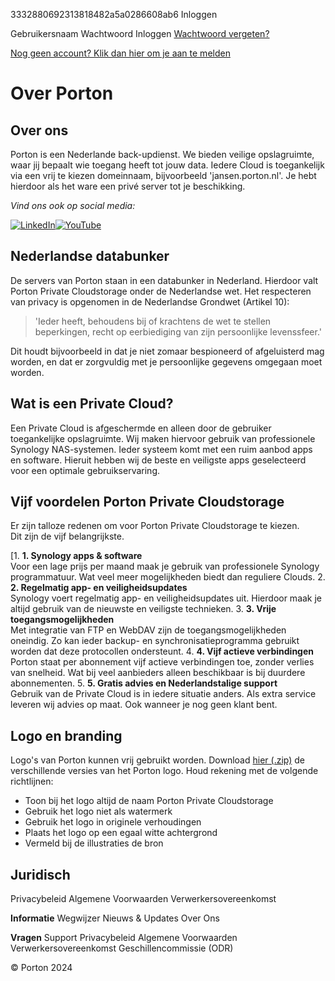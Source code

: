 3332880692313818482a5a0286608ab6 Inloggen

Gebruikersnaam  Wachtwoord  Inloggen [Wachtwoord vergeten?](https://www.porton.nl/account/passwordforgotten/)

  
[Nog geen account? Klik dan hier om je aan te melden](https://www.porton.nl/account/register/)

Over Porton
===========

Over ons
--------

Porton is een Nederlande back-updienst. We bieden veilige opslagruimte, waar jij bepaalt wie toegang heeft tot jouw data. Iedere Cloud is toegankelijk via een vrij te kiezen domeinnaam, bijvoorbeeld 'jansen.porton.nl'. Je hebt hierdoor als het ware een privé server tot je beschikking.

_Vind ons ook op social media:_

 [![LinkedIn](/images/icon_linkedin.png)](https://www.linkedin.com/company/porton/)[![YouTube](/images/icon_youtube.png)](https://www.youtube.com/@portonprivatecloudstorage/videos)

Nederlandse databunker
----------------------

De servers van Porton staan in een databunker in Nederland. Hierdoor valt Porton Private Cloudstorage onder de Nederlandse wet. Het respecteren van privacy is opgenomen in de Nederlandse Grondwet (Artikel 10):

> 'Ieder heeft, behoudens bij of krachtens de wet te stellen beperkingen, recht op eerbiediging van zijn persoonlijke levenssfeer.'

Dit houdt bijvoorbeeld in dat je niet zomaar bespioneerd of afgeluisterd mag worden, en dat er zorgvuldig met je persoonlijke gegevens omgegaan moet worden.

Wat is een Private Cloud?
-------------------------

Een Private Cloud is afgeschermde en alleen door de gebruiker toegankelijke opslagruimte. Wij maken hiervoor gebruik van professionele Synology NAS-systemen. Ieder systeem komt met een ruim aanbod apps en software. Hieruit hebben wij de beste en veiligste apps geselecteerd voor een optimale gebruikservaring.

Vijf voordelen Porton Private Cloudstorage
------------------------------------------

Er zijn talloze redenen om voor Porton Private Cloudstorage te kiezen.  
Dit zijn de vijf belangrijkste.

\[1. **1\. Synology apps & software**  
    Voor een lage prijs per maand maak je gebruik van professionele Synology programmatuur. Wat veel meer mogelijkheden biedt dan reguliere Clouds.
2. **2\. Regelmatig app- en veiligheidsupdates**  
    Synology voert regelmatig app- en veiligheidsupdates uit. Hierdoor maak je altijd gebruik van de nieuwste en veiligste technieken.
3. **3\. Vrije toegangsmogelijkheden**  
    Met integratie van FTP en WebDAV zijn de toegangsmogelijkheden oneindig. Zo kan ieder backup- en synchronisatieprogramma gebruikt worden dat deze protocollen ondersteunt.
4. **4\. Vijf actieve verbindingen**  
    Porton staat per abonnement vijf actieve verbindingen toe, zonder verlies van snelheid. Wat bij veel aanbieders alleen beschikbaar is bij duurdere abonnementen.
5. **5\. Gratis advies en Nederlandstalige support**  
    Gebruik van de Private Cloud is in iedere situatie anders. Als extra service leveren wij advies op maat. Ook wanneer je nog geen klant bent.

Logo en branding
----------------

Logo's van Porton kunnen vrij gebruikt worden. Download [hier (.zip)](https://www.porton.nl/downloads/logo.zip) de verschillende versies van het Porton logo. Houd rekening met de volgende richtlijnen:

* Toon bij het logo altijd de naam Porton Private Cloudstorage
* Gebruik het logo niet als watermerk
* Gebruik het logo in originele verhoudingen
* Plaats het logo op een egaal witte achtergrond
* Vermeld bij de illustraties de bron

Juridisch
---------

Privacybeleid Algemene Voorwaarden Verwerkersovereenkomst

**Informatie** Wegwijzer Nieuws & Updates Over Ons

**Vragen** Support Privacybeleid Algemene Voorwaarden Verwerkersovereenkomst Geschillencommissie (ODR)

© Porton 2024